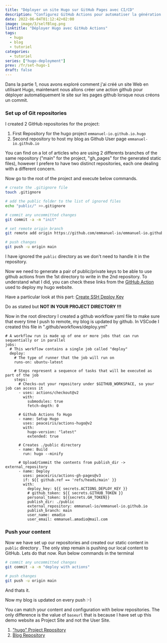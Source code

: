 ```yaml
---
title: "Déployer un site Hugo sur GitHub Pages avec CI/CD"
description: "Configurez GitHub Actions pour automatiser la génération de votre blog Hugo et son déploiement avec une clé SSH et une double stratégie de dépôts."
date: 2022-06-04T01:12:42+02:00
image: image/3/selfBlog.png
linktitle: "Déployer Hugo avec GitHub Actions"
tags:
  - hugo
  - blog
  - tutoriel
categories:
  - tutoriel
series: ["hugo-deployment"]
prev: /fr/set-hugo-1
draft: false
---
```



Dans la partie 1, nous avons exploré comment j'ai créé un site Web en utilisant Hugo, maintenant nous allons créer une action github pour déployer automatiquement le site sur les pages github lorsque nous créons un commit.

### **Set up of Git repositories**

I created 2 GitHub repositories for the project:

1. First Repository for the hugo project `emmanuel-io.github.io.hugo`
2. Second repository to host my blog as Github User page `emmanuel-io.github.io`

You can find on a lot of articles who are using 2 differents branches of the same repository ("main" for the project, "gh_pages" for the generated static files), however I prefere to have two distinct repositories, each one dealing with a different concern.

Now go to the root of the project and execute below commands.

```bash
# create the .gitignore file
touch .gitignore

# add the public folder to the list of ignored files
echo "public/" >>.gitignore 

# commit any uncommitted changes
git commit -a -m "init"

# set remote origin branch
git remote add origin https://github.com/emmanuel-io/emmanuel-io.github.io.hugo.git

# push changes
git push -u origin main
```

I have ignored the `public` directory as we don't need to handle it in the repository.

Now we need to generate a pair of public/private keys to be able to use github actions from the 1st directory to write in the 2nd repository.
To understand what I did, you can check these links from the [GitHub Action](https://github.com/marketplace/actions/github-pages-action) used to deploy my hugo website.

Have a particular look at this part:
[Create SSH Deploy Key](https://github.com/marketplace/actions/github-pages-action#%EF%B8%8F-create-ssh-deploy-key)

Do as stated but **NOT IN YOUR PROJECT DIRECTORY !!!**

Now in the root directory I created a github workflow yaml file to make sure that every time I push to remote, my blog is updated by github. In VSCode I created this file in ".github/workflows/deploy.yml"

```text
# A workflow run is made up of one or more jobs that can run sequentially or in parallel
jobs:
  # This workflow contains a single job called "deploy"
  deploy:
    # The type of runner that the job will run on
    runs-on: ubuntu-latest

    # Steps represent a sequence of tasks that will be executed as part of the job
    steps:
      # Checks-out your repository under $GITHUB_WORKSPACE, so your job can access it
      - uses: actions/checkout@v2
        with:
          submodules: true
          fetch-depth: 0
      
      # Github Actions fo Hugo
      - name: Setup Hugo
        uses: peaceiris/actions-hugo@v2
        with:
          hugo-version: "latest"
          extended: true
      
      # Creates ./public directory
      - name: Build
        run: hugo --minify
      
      # Upload/Commit the contents from publish_dir -> external_repository
      - name: Deploy
        uses: peaceiris/actions-gh-pages@v3
        if: ${{ github.ref == 'refs/heads/main' }}
        with:
          deploy_key: ${{ secrets.ACTIONS_DEPLOY_KEY }}
          # github_token: ${{ secrets.GITHUB_TOKEN }}
          personal_token: ${{secrets.GH_TOKEN}}
          publish_dir: ./public
          external_repository: emmanuel-io/emmanuel-io.github.io
          publish_branch: main
          user_name: emadio
          user_email: emmanuel.amadio@mail.com
```

### **Push your content**

Now we have set up our repositories and created our static content in `public` directory . The only step remain is pushing our local content to GitHub. Lets do that now. Run below commands in the terminal

```bash
# commit any uncommitted changes
git commit -a -m "deploy with actions"

# push changes
git push -u origin main
```

And thats it. 

Now my blog is updated on every push :-)

You can match your content and configuration with below repositories. The only difference is the value of `baseurl` that is because I have set up this demo website as Project Site and not the User Site.

1. ["hugo" Project Repository](https://github.com/emmanuel-io/emmanuel-io.github.io.hugo)
2. [Blog Repository](https://emmanuel-io.github.io/)
